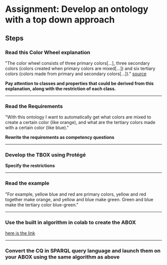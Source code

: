 # Assignment: Develop an ontology with a top down approach

## Steps

### Read this Color Wheel explanation

"The color wheel consists of three primary colors[...], three secondary colors (colors created when primary colors are mixed[...]) and six tertiary colors (colors made from primary and secondary colors[...])." [source](https://99designs.it/blog/tips/the-7-step-guide-to-understanding-color-theory/)

**Pay attention to classes and properties that could be derived from this explanation, along with the restriction of each class.**

***

### Read the Requirements

"With this ontology I want to automatically get what colors are mixed to create a certain color (like orange), and what are the tertiary colors made with a certain color (like blue)."

**Rewrite the requirements as competency questions**

***

### Develop the TBOX using Protégé

**Specify the restrictions**

***

### Read the example

"For example, yellow blue and red are primary colors, yellow and red together make orange, and yellow and blue make green. Green and blue make the tertiary color blue-green."

***

### Use the built in algorithm in colab to create the ABOX

[here is the link](https://colab.research.google.com/github/br0ast/KRaE-lab/blob/main/lesson3/Verysimpleturtleandquery.ipynb)

***

### Convert the CQ in SPARQL query language and launch them on your ABOX using the same algorithm as above
